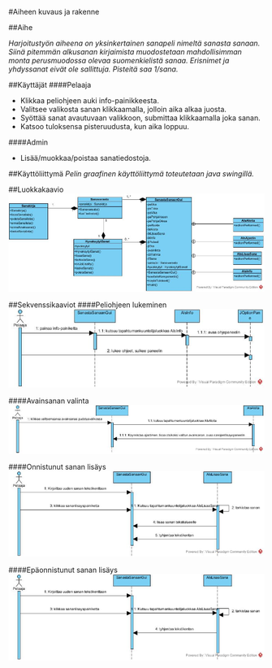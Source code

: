 #Aiheen kuvaus ja rakenne


##Aihe

*Harjoitustyön aiheena on yksinkertainen sanapeli nimeltä sanasta sanaan. Siinä pitemmän alkusanan kirjaimista muodostetaan mahdollisimman monta perusmuodossa olevaa suomenkielistä sanaa. Erisnimet ja yhdyssanat eivät ole sallittuja. Pisteitä saa 1/sana.*

##Käyttäjät
####Pelaaja
- Klikkaa peliohjeen auki info-painikkeesta.
- Valitsee valikosta sanan klikkaamalla, jolloin aika alkaa juosta.
- Syöttää sanat avautuvaan valikkoon, submittaa klikkaamalla joka sanan.
- Katsoo tuloksensa pisteruudusta, kun aika loppuu.

####Admin
- Lisää/muokkaa/poistaa sanatiedostoja.

##Käyttöliittymä
*Pelin graafinen käyttöliittymä toteutetaan java swingillä.*

##Luokkakaavio
![Alt text](SanastaSanaanLuokkakaavio.jpg)

##Sekvenssikaaviot
####Peliohjeen lukeminen
![Alt text](SanastaSanaanPeliohjeenLukeminen.jpg)

####Avainsanan valinta
![Alt text](SanastaSanaanAvainsananValinta.jpg)

####Onnistunut sanan lisäys
![Alt text](SanastaSanaanOnnistunutSananlisays.jpg)

####Epäonnistunut sanan lisäys
![Alt text](SanastaSanaanEpaonnistunutSananlisays.jpg)


